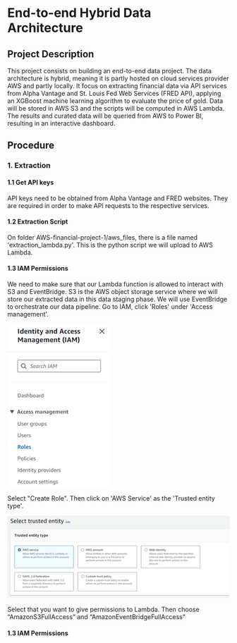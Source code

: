 # End-to-end Hybrid Data Architecture

## Project Description

This project consists on building an end-to-end data project. The data architecture is hybrid, meaning it is partly hosted on cloud services provider AWS and partly locally. It focus on extracting financial data via API services from Alpha Vantage and St. Louis Fed Web Services (FRED API), applying an XGBoost machine learning algorithm to evaluate the price of gold. Data will be stored in AWS S3 and the scripts will be computed in AWS Lambda. The results and curated data will be queried from AWS to Power BI, resulting in an interactive dashboard.

## Procedure
### 1. Extraction
#### 1.1 Get API keys
API keys need to be obtained from Alpha Vantage and FRED websites. They are required in order to make API requests to the respective services.
#### 1.2 Extraction Script
On folder AWS-financial-project-1/aws_files, there is a file named 'extraction_lambda.py'. This is the python script we will upload to AWS Lambda.
#### 1.3 IAM Permissions
We need to make sure that our Lambda function is allowed to interact with S3 and EventBridge. S3 is the AWS object storage service where we will store our extracted data in this data staging phase. We will use EventBridge to orchestrate our data pipeline.
Go to IAM, click 'Roles' under 'Access management'.

![image info](./images/Picture1.png)

Select "Create Role". Then click on 'AWS Service' as the 'Trusted entity type'.

![image info](./images/Picture2.png)

Select that you want to give permissions to Lambda. Then choose “AmazonS3FullAccess” and “AmazonEventBridgeFullAccess”

#### 1.3 IAM Permissions
